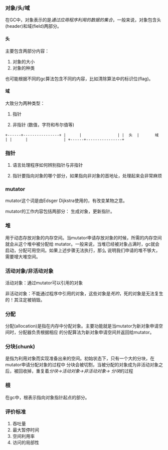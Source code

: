 ### 对象/头/域

在GC中，对象表示的是*通过应用程序利用的数据的集合*，一般来说，对象包含头(header)和域(field)两部分。

#### 头

主要包含两部分内容：

1. 对象的大小
2. 对象的种类

也可能根据不同的gc算法包含不同的内容，比如清除算法中的标识位(flag)。

#### 域

大致分为两种类型：

1. 指针

2. 非指针 (数值，字符和布尔值等)

`
+------+----------------+
|      |                |
|  头  |       域       |
|      |                |
+------+----------------+
`

### 指针

1. 语言处理程序如何辨别指针与非指针

2. 指针要指向对象的哪个部分，如果指向非对象的首地址，处理起来会非常麻烦

### mutator

mutator这个词是由Edsger Dijkstra使用的，有改变某物之意。

mutator的工作内容包括两部分： 生成对象，更新指针。

### 堆

用于动态存放对象的内存空间。当mutator申请存放对象的时候，所需的内存空间就会从这个堆中被分配给
mutator。一般来说，当堆已经被对象占满时，gc就会启动，分配可用空间。如果上述步骤无法执行，那么
说明我们申请的堆不够大，需要增大堆空间。

### 活动对象/非活动对象

活动对象：通过mutator可以引用的对象

非活动对象：不能通过程序中引用的对象，这些对象是*死的*，死的对象是无法复生的！其注定被销毁。

### 分配

分配(allocation)是指在内存中分配对象。主要功能就是当mutator为新对象申请空间时，分配器负责根据相应
的分配算法为新对象申请空间并返回给mutator。

### 分块(chunk)

是指为利用对象而实现准备出来的空间。初始状态下，只有一个大的分块，在mutator申请分配对象的过程中
分块会被切割，当被分配的对象成为非活动对象之后，被回收掉，重复着*分块->活动对象->非活动对象->
分块*的过程

### 根

在gc中，根表示指向对象指针起点的部分。

### 评价标准

1. 吞吐量
2. 最大暂停时间
3. 空间利用率
4. 访问的局部性
